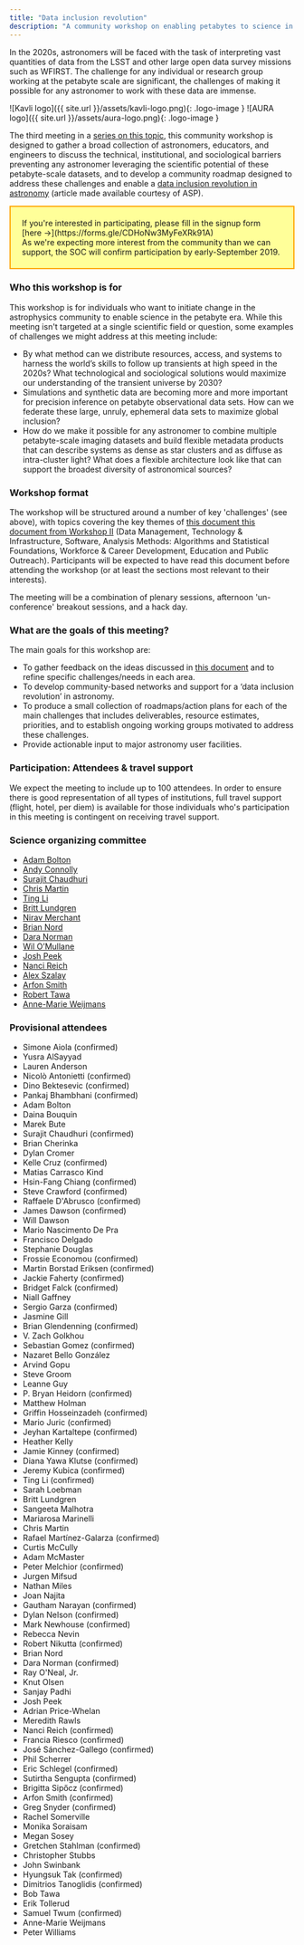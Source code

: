 ```yaml
---
title: "Data inclusion revolution"
description: "A community workshop on enabling petabytes to science in the 2020s<br /> Boston MA, 6/7/8 November 2019"
---
```


In the 2020s, astronomers will be faced with the task of interpreting vast quantities of data from the LSST and other large open data survey missions such as WFIRST. The challenge for any individual or research group working at the petabyte scale are significant, the challenges of making it possible for any astronomer to work with these data are immense.

<div class="logos" markdown="span">
![Kavli logo]({{ site.url }}/assets/kavli-logo.png){: .logo-image } ![AURA logo]({{ site.url }}/assets/aura-logo.png){: .logo-image }
</div>

The third meeting in a [series on this topic](/), this community workshop is designed to gather a broad collection of astronomers, educators, and engineers to discuss the technical, institutional, and sociological barriers preventing any astronomer leveraging the scientific potential of these petabyte-scale datasets, and to develop a community roadmap designed to address these challenges and enable a [data inclusion revolution in astronomy](https://astrosociety.org/news-publications/astrobeat.html) (article made available courtesy of ASP).

<div markdown="span" style="background-color: #ffff99; border: 2px solid orange; padding: 20px">
If you're interested in participating, please fill in the signup form [here &rarr;](https://forms.gle/CDHoNw3MyFeXRk91A)  
<br />
As we're expecting more interest from the community than we can support, the SOC will confirm participation by early-September 2019.
</div>

### Who this workshop is for

This workshop is for individuals who want to initiate change in the astrophysics community to enable science in the petabyte era. While this meeting isn't targeted at a single scientific field or question, some examples of challenges we might address at this meeting include:

- By what method can we distribute resources, access, and systems to harness the world’s skills to follow up transients at high speed in the 2020s? What technological and sociological solutions would maximize our understanding of the transient universe by 2030?
- Simulations and synthetic data are becoming more and more important for precision inference on petabyte observational data sets. How can we federate these large, unruly, ephemeral data sets to maximize global inclusion?
- How do we make it possible for any astronomer to combine multiple petabyte-scale imaging datasets and build flexible metadata products that can describe systems as dense as star clusters and as diffuse as intra-cluster light? What does a flexible architecture look like that can support the broadest diversity of astronomical sources?

### Workshop format

The workshop will be structured around a number of key 'challenges' (see above), with topics covering the key themes of [this document this document from Workshop II](https://arxiv.org/abs/1905.05116) (Data Management, Technology & Infrastructure, Software, Analysis Methods: Algorithms and Statistical Foundations, Workforce & Career Development, Education and Public Outreach). Participants will be expected to have read this document before attending the workshop (or at least the sections most relevant to their interests).

The meeting will be a combination of plenary sessions, afternoon 'un-conference' breakout sessions, and a hack day.

### What are the goals of this meeting?

The main goals for this workshop are:

- To gather feedback on the ideas discussed in [this document](https://arxiv.org/abs/1905.05116) and to refine specific challenges/needs in each area.
- To develop community-based networks and support for a ‘data inclusion revolution’ in astronomy.
- To produce a small collection of roadmaps/action plans for each of the main challenges that includes deliverables, resource estimates, priorities, and to establish ongoing working groups motivated to address these challenges.
- Provide actionable input to major astronomy user facilities.

### Participation: Attendees & travel support

We expect the meeting to include up to 100 attendees. In order to ensure there is good representation of all types of institutions, full travel support (flight, hotel, per diem) is available for those individuals who's participation in this meeting is contingent on receiving travel support.

### Science organizing committee

- [Adam Bolton](http://ast.noao.edu/about/people/bolton)
- [Andy Connolly](https://depts.washington.edu/astron/profile/connolly-andy/)
- [Surajit Chaudhuri](https://www.microsoft.com/en-us/research/people/surajitc/)
- [Chris Martin](https://www.kavlifoundation.org/officers-and-staff)
- [Ting Li](https://kicp.uchicago.edu/people/profile/ting_li.html)
- [Britt Lundgren](https://astrophysics.wp.unca.edu/author/blundgreunca-edu/)
- [Nirav Merchant](https://datascience.arizona.edu/person/nirav-merchant)
- [Brian Nord](https://computing.fnal.gov/brian-nord/)
- [Dara Norman](http://ast.noao.edu/about/people/norman)
- [Wil O’Mullane](https://www.lsst.org/about/team/wil-omullane)
- [Josh Peek](http://www.stsci.edu/~jegpeek/)
- [Nanci Reich](https://www.linkedin.com/in/nanci-reich-ba3698140/)
- [Alex Szalay](http://www.sdss.jhu.edu/~szalay/)
- [Arfon Smith](http://arfon.org)
- [Robert Tawa](https://www.linkedin.com/in/bobtawa)
- [Anne-Marie Weijmans](http://www-star.st-and.ac.uk/~amw23/)

### Provisional attendees

- Simone Aiola (confirmed)
- Yusra AlSayyad
- Lauren Anderson
- Nicolò  Antonietti (confirmed)
- Dino Bektesevic (confirmed)
- Pankaj Bhambhani (confirmed)
- Adam Bolton
- Daina Bouquin
- Marek Bute
- Surajit  Chaudhuri (confirmed)
- Brian Cherinka
- Dylan Cromer
- Kelle Cruz (confirmed)
- Matias Carrasco Kind
- Hsin-Fang Chiang (confirmed)
- Steve Crawford (confirmed)
- Raffaele D'Abrusco (confirmed)
- James Dawson (confirmed)
- Will Dawson
- Mario Nascimento De Pra
- Francisco Delgado
- Stephanie Douglas
- Frossie Economou (confirmed)
- Martin Borstad Eriksen (confirmed)
- Jackie Faherty (confirmed)
- Bridget Falck (confirmed)
- Niall Gaffney
- Sergio Garza (confirmed)
- Jasmine Gill
- Brian Glendenning (confirmed)
- V. Zach Golkhou
- Sebastian Gomez (confirmed)
- Nazaret Bello González
- Arvind Gopu
- Steve Groom
- Leanne Guy
- P. Bryan Heidorn (confirmed)
- Matthew Holman
- Griffin Hosseinzadeh (confirmed)
- Mario Juric (confirmed)
- Jeyhan Kartaltepe (confirmed)
- Heather Kelly
- Jamie Kinney (confirmed)
- Diana Yawa Klutse (confirmed)
- Jeremy Kubica (confirmed)
- Ting Li (confirmed)
- Sarah Loebman
- Britt Lundgren
- Sangeeta Malhotra
- Mariarosa Marinelli
- Chris Martin
- Rafael Martínez-Galarza (confirmed)
- Curtis McCully
- Adam McMaster
- Peter Melchior (confirmed)
- Jurgen Mifsud
- Nathan Miles
- Joan Najita
- Gautham Narayan (confirmed)
- Dylan Nelson (confirmed)
- Mark Newhouse (confirmed)
- Rebecca Nevin
- Robert Nikutta (confirmed)
- Brian Nord
- Dara Norman (confirmed)
- Ray O'Neal, Jr.
- Knut Olsen
- Sanjay Padhi
- Josh Peek
- Adrian Price-Whelan
- Meredith Rawls
- Nanci Reich (confirmed)
- Francia Riesco (confirmed)
- José Sánchez-Gallego (confirmed)
- Phil Scherrer
- Eric Schlegel (confirmed)
- Sutirtha Sengupta (confirmed)
- Brigitta Sipőcz (confirmed)
- Arfon Smith (confirmed)
- Greg Snyder (confirmed)
- Rachel Somerville
- Monika Soraisam
- Megan Sosey
- Gretchen Stahlman (confirmed)
- Christopher Stubbs
- John Swinbank
- Hyungsuk Tak (confirmed)
- Dimitrios Tanoglidis (confirmed)
- Bob Tawa
- Erik Tollerud
- Samuel Twum (confirmed)
- Anne-Marie Weijmans
- Peter Williams
